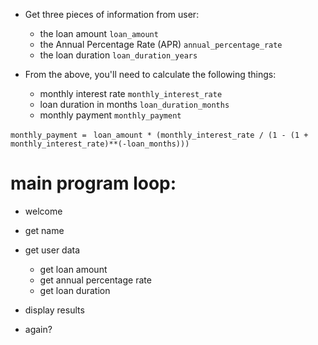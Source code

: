 - Get three pieces of information from user:
  - the loan amount `loan_amount`
  - the Annual Percentage Rate (APR) `annual_percentage_rate`
  - the loan duration `loan_duration_years`

- From the above, you'll need to calculate the following things:
  - monthly interest rate `monthly_interest_rate`
  - loan duration in months `loan_duration_months`
  - monthly payment `monthly_payment`

`monthly_payment = `
`loan_amount * (monthly_interest_rate / (1 - (1 + monthly_interest_rate)**(-loan_months)))`

# main program loop:
- welcome
- get name

- get user data
  - get loan amount
  - get annual percentage rate
  - get loan duration

- display results

- again?